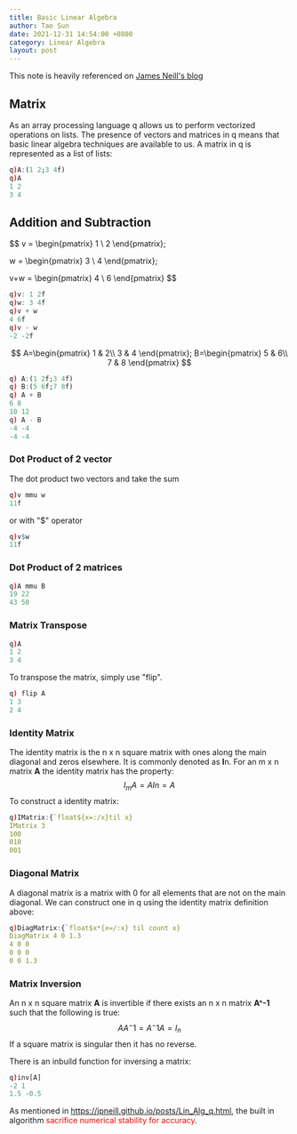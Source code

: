 ```yaml
---
title: Basic Linear Algebra
author: Tao Sun
date: 2021-12-31 14:54:00 +0800
category: Linear Algebra
layout: post
---
```


<head>
    <script src="https://cdn.mathjax.org/mathjax/latest/MathJax.js?config=TeX-AMS-MML_HTMLorMML" type="text/javascript"></script>
    <script type="text/x-mathjax-config">
        MathJax.Hub.Config({
            tex2jax: {
            skipTags: ['script', 'noscript', 'style', 'textarea', 'pre'],
            inlineMath: [['$','$']]
            }
        });
    </script>
</head>

This note is heavily referenced on [James Neill's blog](http://jpneill.github.io/kdb_blog.html)

## Matrix
As an array processing language q allows us to perform vectorized operations on lists. The presence of vectors and matrices in q means that basic linear algebra techniques are available to us. A matrix in q is represented as a list of lists:
```q
q)A:(1 2;3 4f)
q)A
1 2
3 4
```
## Addition and Subtraction

$$
v = \begin{pmatrix}
 1  \\
 2
 \end{pmatrix};
 
 w = \begin{pmatrix}
 3  \\
 4
 \end{pmatrix};
 
 v+w = \begin{pmatrix}
 4  \\
 6
 \end{pmatrix}
$$

```q
q)v: 1 2f
q)w: 3 4f
q)v + w
4 6f
q)v - w
-2 -2f
```

$$
A=\begin{pmatrix}
 1 & 2\\
 3 & 4
 \end{pmatrix};
B=\begin{pmatrix}
 5 & 6\\
 7 & 8
 \end{pmatrix}
$$

```	q
q) A:(1 2f;3 4f)
q) B:(5 6f;7 8f)
q) A + B
6 8 
10 12
q) A - B
-4 -4 
-4 -4
```

### Dot Product of 2 vector

The dot product two vectors  and take the sum

```q
q)v mmu w
11f
```

or with "$" operator

```q
q)v$w
11f
```

### Dot Product of 2 matrices

```q
q)A mmu B
19 22
43 50
```

### Matrix Transpose

```q
q)A
1 2
3 4
```

To transpose the matrix, simply use "flip".

```q
q) flip A
1 3
2 4
```

### Identity Matrix

The identity matrix is the n x n square matrix with ones along the main diagonal and zeros elsewhere. It is commonly denoted as **I**n. For an m x n matrix **A** the identity matrix has the property:
$$
I_mA =AIn=A
$$
To construct a identity matrix:

```q
q)IMatrix:{`float${x=:/x}til x}
IMatrix 3
100
010
001
```

### Diagonal Matrix

A diagonal matrix is a matrix with 0 for all elements that are not on the main diagonal. We can construct one in q using the identity matrix definition above:

```q
q)DiagMatrix:{`float$x*{x=/:x} til count x}
DiagMatrix 4 0 1.3
4 0 0
0 0 0
0 0 1.3
```

### Matrix Inversion

An n x n square matrix **A** is invertible if there exists an n x n matrix **A^-1** such that the following is true:
$$
AA^-1 = A^-1A=I_n
$$
If a square matrix is singular then it has no reverse. 

There is an inbuild function for inversing a matrix:

```q
q)inv[A]
-2 1
1.5 -0.5
```

As mentioned in https://jpneill.github.io/posts/Lin_Alg_q.html, the built in algorithm <font color=red> sacrifice numerical stability for accuracy</font>. 


